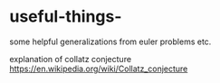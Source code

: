 # useful-things-
some helpful generalizations from euler problems etc. 

explanation of collatz conjecture
https://en.wikipedia.org/wiki/Collatz_conjecture
